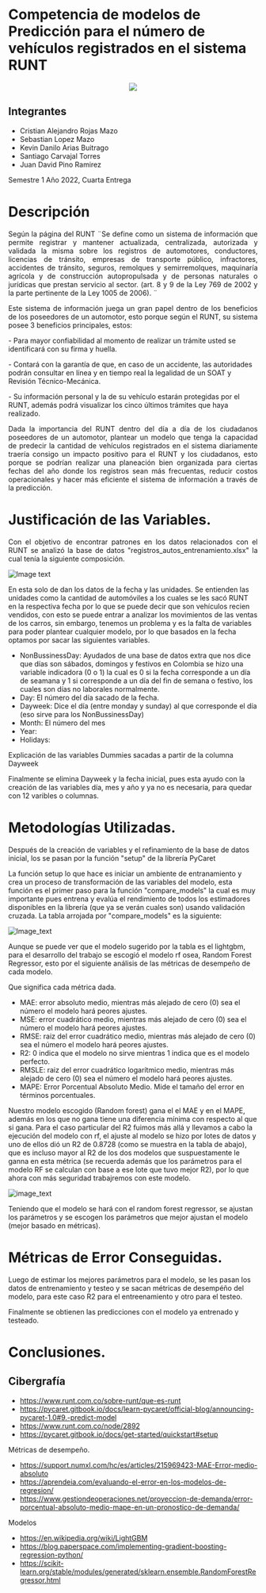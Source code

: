 # Competencia de modelos de Predicción para el número de vehículos registrados en el sistema RUNT

<div style="text-align:center"><img src ="https://www.ipsenvigado.com/wp-content/uploads/2020/03/image001.jpg" /></div>



## Integrantes
- Cristian Alejandro Rojas Mazo 
- Sebastian Lopez Mazo 
- Kevin Danilo Arias Buitrago 
- Santiago Carvajal Torres
- Juan David Pino Ramirez

<p > Semestre 1 Año 2022, Cuarta Entrega</p>

# Descripción

<p align = "justify"> Según la página del RUNT ¨Se define como un sistema de información que permite registrar y mantener actualizada, centralizada, autorizada y validada la misma sobre los registros de automotores, conductores, licencias de tránsito, empresas de transporte público, infractores, accidentes de tránsito, seguros, remolques y semirremolques, maquinaría agrícola y de construcción autopropulsada y de personas naturales o jurídicas que prestan servicio al sector. (art. 8 y 9 de la Ley 769 de 2002 y la parte pertinente de la Ley 1005 de 2006). ¨ </p>

<p align = "justify"> Este sistema de información juega un gran papel dentro de los beneficios de los poseedores de un automotor, esto porque según el RUNT, su sistema posee 3 beneficios principales, estos:  </p>

<p> - Para mayor confiabilidad al momento de realizar un trámite usted se identificará con su firma y huella. </p>
<p> - Contará con la garantía de que, en caso de un accidente, las autoridades podrán consultar en línea y en tiempo real la legalidad de un SOAT y Revisión Técnico-Mecánica. </p>
<p> - Su información personal y la de su vehículo estarán protegidas por el RUNT, además podrá visualizar los cinco últimos trámites que haya realizado. </p>

<p align = "justify">  Dada la importancia del RUNT dentro del día a día de los ciudadanos poseedores de un automotor, plantear un modelo que tenga la capacidad de predecir la cantidad de vehículos registrados en el sistema diariamente traería consigo un impacto positivo para el RUNT y los ciudadanos, esto porque se podrían realizar una planeación bien organizada para ciertas fechas del año donde los registros sean más frecuentas, reducir costos operacionales y hacer más eficiente el sistema de información a través de la predicción.   </p>

# Justificación de las Variables.

<p align = "justify"> Con el objetivo de encontrar patrones en los datos relacionados con el RUNT se analizó la base de datos "registros_autos_entrenamiento.xlsx" la cual tenía la siguiente composición. </p>

![Image text](https://github.com/crrojasmazo/TAEComparaci-nModelosRunt/blob/main/imagen_2022-07-01_134950043.png)

En esta solo de dan los datos de la fecha y las unidades. Se entienden las unidades como la cantidad de automóviles a los cuales se les sacó RUNT en la respectiva fecha por lo que se puede decir que son vehículos recien vendidos, con esto se puede entrar a analizar los movimientos de las ventas de los carros, sin embargo, tenemos un problema y es la falta de variables para poder plantear cualquier modelo, por lo que basados en la fecha optamos por sacar las siguientes variables.
* NonBussinessDay: Ayudados de una base de datos extra que nos dice que días son sábados, domingos y festivos en Colombia se hizo una variable indicadora (0 o 1) la cual es 0 si la fecha corresponde a un día de seamana y 1 si corresponde a un día del fin de semana o festivo, los cuales son días no laborales normalmente.
* Day: El número del día sacado de la fecha.
* Dayweek: Dice el día (entre monday y sunday) al que corresponde el día (eso sirve para los NonBussinessDay)
* Month: El número del mes 
* Year:
* Holidays:

Explicación de las variables Dummies sacadas a partir de la columna Dayweek

Finalmente se elimina Dayweek y la fecha inicial, pues esta ayudo con la creación de las variables día, mes y año y ya no es necesaria, para quedar con 12 varibles o columnas.


# Metodologías Utilizadas.

Después de la creación de variables y el refinamiento de la base de datos inicial, los se pasan por la función "setup" de la librería PyCaret

La función setup lo que hace es iniciar un ambiente de entranamiento y crea un proceso de transformación de las variables del modelo, esta función es el primer paso para la función "compare_models" la cual es muy importante pues entrena y evalúa el rendimiento de todos los estimadores disponibles en la librería (que ya se verán cuales son) usando validación cruzada. La tabla arrojada por "compare_models" es la siguiente: 

![Image_text](https://github.com/crrojasmazo/TAEComparaci-nModelosRunt/blob/main/2%20TAE.png)

Aunque se puede ver que el modelo sugerido por la tabla es el lightgbm, para el desarrollo del trabajo se escogió el modelo rf osea, Random Forest Regressor, esto por el siguiente análisis de las métricas de desempeño de cada modelo.

Que significa cada métrica dada.
* MAE: error absoluto medio, mientras más alejado de cero (0) sea el número el modelo hará peores ajustes.
* MSE: error cuadrático medio, mientras más alejado de cero (0) sea el número el modelo hará peores ajustes.
* RMSE: raiz del error cuadrático medio, mientras más alejado de cero (0) sea el número el modelo hará peores ajustes.
* R2: 0 indica que el modelo no sirve mientras 1 indica que es el modelo perfecto.
* RMSLE: raiz del error cuadrático logarítmico medio, mientras más alejado de cero (0) sea el número el modelo hará peores ajustes. 
* MAPE: Error Porcentual Absoluto Medio. Mide el tamaño del error en términos porcentuales.

Nuestro modelo escogido (Random forest) gana el el MAE y en el MAPE, además en los que no gana tiene una diferencia mínima con respecto al que si gana.
Para el caso particular del R2 fuimos más allá y llevamos a cabo la ejecución del modelo con rf, el ajuste al modelo se hizo por lotes de datos y uno de ellos dió un R2 de 0.8728 (como se muestra en la tabla de abajo), que es incluso mayor al R2 de los dos modelos que suspuestamente le ganna en esta métrica (se recuerda además que los parámetros para el modelo RF se calculan con base a ese lote que tuvo mejor R2), por lo que ahora con más seguridad trabajremos con este modelo.

![image_text](https://github.com/crrojasmazo/TAEComparaci-nModelosRunt/blob/main/imagen_2022-07-01_173728009.png)


Teniendo que el modelo se hará con el random forest regressor, se ajustan los parámetros y se escogen los parámetros que mejor ajustan el modelo (mejor basado en métricas).




# Métricas de Error Conseguidas.
  Luego de estimar los mejores parámetros para el modelo, se les pasan los datos de entrenamiento y testeo y se sacan métricas de desempéño del modelo, para este caso R2 para el entreenamiento y otro para el testeo.
  
  
  Finalmente se obtienen las predicciones con el modelo ya entrenado y testeado.



# Conclusiones.


## Cibergrafía
  - https://www.runt.com.co/sobre-runt/que-es-runt
  - https://pycaret.gitbook.io/docs/learn-pycaret/official-blog/announcing-pycaret-1.0#9.-predict-model
  - https://www.runt.com.co/node/2892
  - https://pycaret.gitbook.io/docs/get-started/quickstart#setup

Métricas de desempeño.
  - https://support.numxl.com/hc/es/articles/215969423-MAE-Error-medio-absoluto
  - https://aprendeia.com/evaluando-el-error-en-los-modelos-de-regresion/
  - https://www.gestiondeoperaciones.net/proyeccion-de-demanda/error-porcentual-absoluto-medio-mape-en-un-pronostico-de-demanda/

Modelos 
- https://en.wikipedia.org/wiki/LightGBM
- https://blog.paperspace.com/implementing-gradient-boosting-regression-python/
- https://scikit-learn.org/stable/modules/generated/sklearn.ensemble.RandomForestRegressor.html
